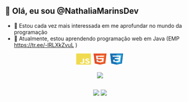 ## 👋 Olá, eu sou @NathaliaMarinsDev
- 👀 Estou cada vez mais interessada em me aprofundar no mundo da programação
- 🌱 Atualmente, estou aprendendo programação web em Java (EMP https://tr.ee/-lRLXkZvuL )
<div align="center">
<img alt="Nath-Js" height="30" width="40" src="https://raw.githubusercontent.com/devicons/devicon/master/icons/javascript/javascript-plain.svg">
<img alt="Nath-HTML" height="30" width="40" src="https://raw.githubusercontent.com/devicons/devicon/master/icons/html5/html5-original.svg">
<img alt="Nath-CSS" height="30" width="40" src="https://raw.githubusercontent.com/devicons/devicon/master/icons/css3/css3-original.svg">
</div>

<br>

<div align="center"> 
<a href="https://www.linkedin.com/in/nathalia-marins-37359028b/" target="_blank"><img src="https://img.shields.io/badge/-LinkedIn-%230077B5?style=for-the-badge&logo=linkedin&logoColor=white" target="_blank"></a> 
</div>

<br>

<div align="center" style="background-color: #RF6833; padding: 10px;">
<img height="180em" src="https://github-readme-stats.vercel.app/api?username=NathaliaMarinsDev&show_icons=true&theme=jolly&include_all_commits=true&count_private=true"/>
<img height="180em" src="https://github-readme-stats.vercel.app/api/top-langs/?username=NathaliaMarinsDev&layout=compact&langs_count=16&theme=jolly"/>
</div>

<!---
NathaliaMarinsDev/NathaliaMarinsDev é um repositório ✨ especial ✨ porque seu `README.md` (este arquivo) aparece no seu perfil do GitHub.
Você pode clicar no link Visualizar para ver suas alterações.
--->
 >
